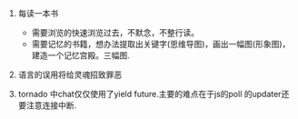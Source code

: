 1. 每读一本书
	- 需要浏览的快速浏览过去，不默念，不整行读。
	- 需要记忆的书籍，想办法提取出关键字(思维导图)，画出一幅图(形象图)，建造一个记忆宫殿。三幅图.

2. 语言的误用将给灵魂招致罪恶

3. tornado 中chat仅仅使用了yield future.主要的难点在于js的poll 的updater还要注意连接中断.
